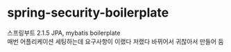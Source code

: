 # spring-security-boilerplate
스프링부트 2.1.5  JPA, mybatis boilerplate    
매번 어플리케이션 세팅하는데 요구사항이 이랬다 저랬다 바뀌어서 귀찮아서 만들어 둠
